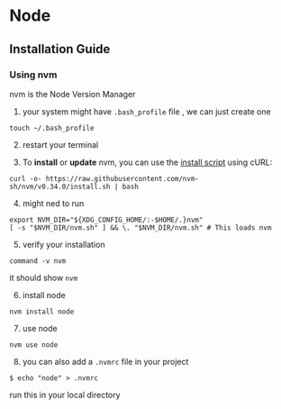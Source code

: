 # Node

## Installation Guide

### Using nvm

nvm is the Node Version Manager

1. your system might have `.bash_profile` file , we can just create one

`touch ~/.bash_profile`

2. restart your terminal

3. To **install** or **update** nvm, you can use the [install script](https://github.com/nvm-sh/nvm/blob/v0.34.0/install.sh) using cURL:

`curl -o- https://raw.githubusercontent.com/nvm-sh/nvm/v0.34.0/install.sh | bash`

4. might ned to run

```
export NVM_DIR="${XDG_CONFIG_HOME/:-$HOME/.}nvm"
[ -s "$NVM_DIR/nvm.sh" ] && \. "$NVM_DIR/nvm.sh" # This loads nvm
```

5. verify your installation 

`command -v nvm`

it should show `nvm`

6. install node

`nvm install node`

7. use node 

`nvm use node`

8. you can also add a `.nvmrc` file in your project

`$ echo "node" > .nvmrc`

run this in your local directory